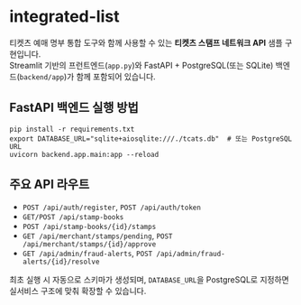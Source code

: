 # integrated-list

티켓츠 예매 명부 통합 도구와 함께 사용할 수 있는 **티켓츠 스탬프 네트워크 API** 샘플 구현입니다.  
Streamlit 기반의 프런트엔드(`app.py`)와 FastAPI + PostgreSQL(또는 SQLite) 백엔드(`backend/app`)가 함께 포함되어 있습니다.

## FastAPI 백엔드 실행 방법

```
pip install -r requirements.txt
export DATABASE_URL="sqlite+aiosqlite:///./tcats.db"  # 또는 PostgreSQL URL
uvicorn backend.app.main:app --reload
```

## 주요 API 라우트

- `POST /api/auth/register`, `POST /api/auth/token`
- `GET/POST /api/stamp-books`
- `POST /api/stamp-books/{id}/stamps`
- `GET /api/merchant/stamps/pending`, `POST /api/merchant/stamps/{id}/approve`
- `GET /api/admin/fraud-alerts`, `POST /api/admin/fraud-alerts/{id}/resolve`

최초 실행 시 자동으로 스키마가 생성되며, `DATABASE_URL`을 PostgreSQL로 지정하면 실서비스 구조에 맞춰 확장할 수 있습니다.
